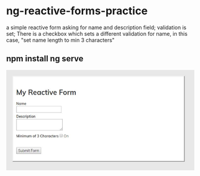 # ng-reactive-forms-practice
a simple reactive form asking for name and description field; validation is set; There is a checkbox which sets a different validation for name, in this case, "set name length to min 3 characters" 

## npm install ng serve


<img src="ng-form-pic.JPG" alt="product inventory">
